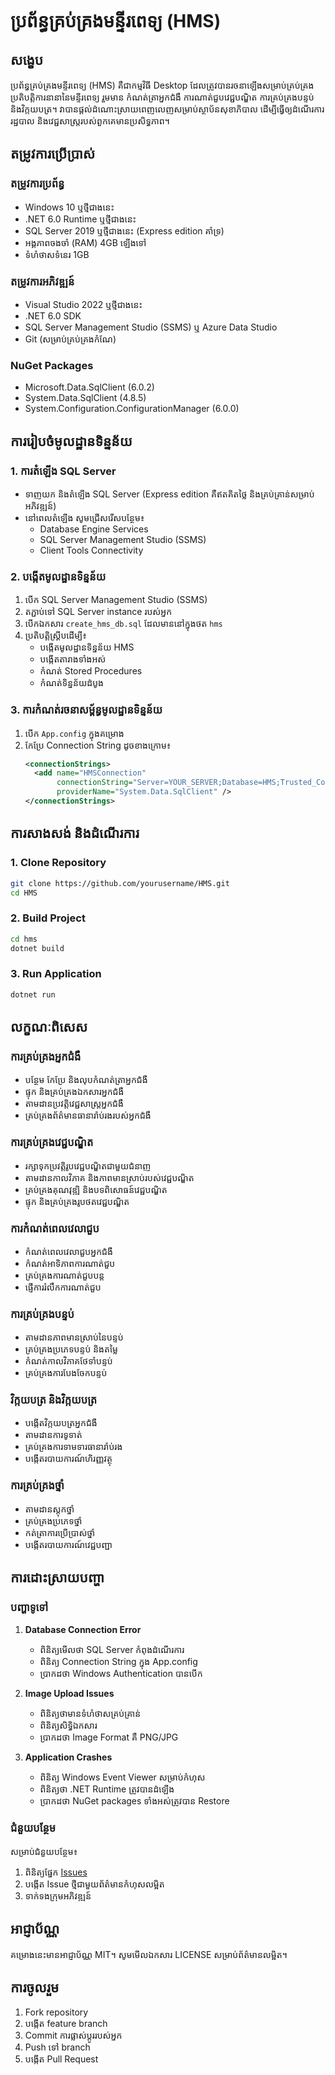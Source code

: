# ប្រព័ន្ធគ្រប់គ្រងមន្ទីរពេទ្យ (HMS)

## សង្ខេប
ប្រព័ន្ធគ្រប់គ្រងមន្ទីរពេទ្យ (HMS) គឺជាកម្មវិធី Desktop ដែលត្រូវបានរចនាឡើងសម្រាប់គ្រប់គ្រងប្រតិបត្តិការនានានៃមន្ទីរពេទ្យ រួមមាន កំណត់ត្រាអ្នកជំងឺ ការណាត់ជួបវេជ្ជបណ្ឌិត ការគ្រប់គ្រងបន្ទប់ និងវិក្កយបត្រ។ វាបានផ្តល់ដំណោះស្រាយពេញលេញសម្រាប់ស្ថាប័នសុខាភិបាល ដើម្បីធ្វើឲ្យដំណើរការរដ្ឋបាល និងវេជ្ជសាស្ត្ររបស់ពួកគេមានប្រសិទ្ធភាព។

## តម្រូវការប្រើប្រាស់

### តម្រូវការប្រព័ន្ធ
- Windows 10 ឬថ្មីជាងនេះ
- .NET 6.0 Runtime ឬថ្មីជាងនេះ
- SQL Server 2019 ឬថ្មីជាងនេះ (Express edition គាំទ្រ)
- អង្គភាពចងចាំ (RAM) 4GB ឡើងទៅ
- ទំហំថាសទំនេរ 1GB

### តម្រូវការអភិវឌ្ឍន៍
- Visual Studio 2022 ឬថ្មីជាងនេះ
- .NET 6.0 SDK
- SQL Server Management Studio (SSMS) ឬ Azure Data Studio
- Git (សម្រាប់គ្រប់គ្រងកំណែ)

### NuGet Packages
- Microsoft.Data.SqlClient (6.0.2)
- System.Data.SqlClient (4.8.5)
- System.Configuration.ConfigurationManager (6.0.0)

## ការរៀបចំមូលដ្ឋានទិន្នន័យ

### 1. ការតំឡើង SQL Server
- ទាញយក និងតំឡើង SQL Server (Express edition គឺឥតគិតថ្លៃ និងគ្រប់គ្រាន់សម្រាប់អភិវឌ្ឍន៍)
- នៅពេលតំឡើង សូមជ្រើសរើសបន្ថែម៖
  - Database Engine Services
  - SQL Server Management Studio (SSMS)
  - Client Tools Connectivity

### 2. បង្កើតមូលដ្ឋានទិន្នន័យ
1. បើក SQL Server Management Studio (SSMS)
2. តភ្ជាប់ទៅ SQL Server instance របស់អ្នក
3. បើកឯកសារ `create_hms_db.sql` ដែលមាននៅក្នុងថត `hms`
4. ប្រតិបត្តិស្គ្រីបដើម្បី៖
   - បង្កើតមូលដ្ឋានទិន្នន័យ HMS
   - បង្កើតតារាងទាំងអស់
   - កំណត់ Stored Procedures
   - កំណត់ទិន្នន័យដំបូង

### 3. ការកំណត់រចនាសម្ព័ន្ធមូលដ្ឋានទិន្នន័យ
1. បើក `App.config` ក្នុងគម្រោង
2. កែប្រែ Connection String ដូចខាងក្រោម៖
   ```xml
   <connectionStrings>
     <add name="HMSConnection" 
          connectionString="Server=YOUR_SERVER;Database=HMS;Trusted_Connection=True;TrustServerCertificate=True;"
          providerName="System.Data.SqlClient" />
   </connectionStrings>
   ```

## ការសាងសង់ និងដំណើរការ

### 1. Clone Repository
```bash
git clone https://github.com/yourusername/HMS.git
cd HMS
```

### 2. Build Project
```bash
cd hms
dotnet build
```

### 3. Run Application
```bash
dotnet run
```

## លក្ខណៈពិសេស

### ការគ្រប់គ្រងអ្នកជំងឺ
- បន្ថែម កែប្រែ និងលុបកំណត់ត្រាអ្នកជំងឺ
- ផ្ទុក និងគ្រប់គ្រងឯកសារអ្នកជំងឺ
- តាមដានប្រវត្តិវេជ្ជសាស្ត្រអ្នកជំងឺ
- គ្រប់គ្រងព័ត៌មានធានារ៉ាប់រងរបស់អ្នកជំងឺ

### ការគ្រប់គ្រងវេជ្ជបណ្ឌិត
- រក្សាទុកប្រវត្តិរូបវេជ្ជបណ្ឌិតជាមួយជំនាញ
- តាមដានកាលវិភាគ និងភាពមានស្រាប់របស់វេជ្ជបណ្ឌិត
- គ្រប់គ្រងគុណវុឌ្ឍិ និងបទពិសោធន៍វេជ្ជបណ្ឌិត
- ផ្ទុក និងគ្រប់គ្រងរូបថតវេជ្ជបណ្ឌិត

### ការកំណត់ពេលវេលាជួប
- កំណត់ពេលវេលាជួបអ្នកជំងឺ
- កំណត់អាទិភាពការណាត់ជួប
- គ្រប់គ្រងការណាត់ជួបបន្ត
- ផ្ញើការរំលឹកការណាត់ជួប

### ការគ្រប់គ្រងបន្ទប់
- តាមដានភាពមានស្រាប់នៃបន្ទប់
- គ្រប់គ្រងប្រភេទបន្ទប់ និងតម្លៃ
- កំណត់កាលវិភាគថែទាំបន្ទប់
- គ្រប់គ្រងការបែងចែកបន្ទប់

### វិក្កយបត្រ និងវិក្កយបត្រ
- បង្កើតវិក្កយបត្រអ្នកជំងឺ
- តាមដានការទូទាត់
- គ្រប់គ្រងការទាមទារធានារ៉ាប់រង
- បង្កើតរបាយការណ៍ហិរញ្ញវត្ថុ

### ការគ្រប់គ្រងថ្នាំ
- តាមដានស្តុកថ្នាំ
- គ្រប់គ្រងប្រភេទថ្នាំ
- កត់ត្រាការប្រើប្រាស់ថ្នាំ
- បង្កើតរបាយការណ៍វេជ្ជបញ្ជា

## ការដោះស្រាយបញ្ហា

### បញ្ហាទូទៅ

1. **Database Connection Error**
   - ពិនិត្យមើលថា SQL Server កំពុងដំណើរការ
   - ពិនិត្យ Connection String ក្នុង App.config
   - ប្រាកដថា Windows Authentication បានបើក

2. **Image Upload Issues**
   - ពិនិត្យថាមានទំហំថាសគ្រប់គ្រាន់
   - ពិនិត្យសិទ្ធិឯកសារ
   - ប្រាកដថា Image Format គឺ PNG/JPG

3. **Application Crashes**
   - ពិនិត្យ Windows Event Viewer សម្រាប់កំហុស
   - ពិនិត្យថា .NET Runtime ត្រូវបានដំឡើង
   - ប្រាកដថា NuGet packages ទាំងអស់ត្រូវបាន Restore

### ជំនួយបន្ថែម
សម្រាប់ជំនួយបន្ថែម៖
1. ពិនិត្យផ្នែក [Issues](https://github.com/yourusername/HMS/issues)
2. បង្កើត Issue ថ្មីជាមួយព័ត៌មានកំហុសលម្អិត
3. ទាក់ទងក្រុមអភិវឌ្ឍន៍

## អាជ្ញាប័ណ្ណ
គម្រោងនេះមានអាជ្ញាប័ណ្ណ MIT។ សូមមើលឯកសារ LICENSE សម្រាប់ព័ត៌មានលម្អិត។

## ការចូលរួម
1. Fork repository
2. បង្កើត feature branch
3. Commit ការផ្លាស់ប្តូររបស់អ្នក
4. Push ទៅ branch
5. បង្កើត Pull Request 
